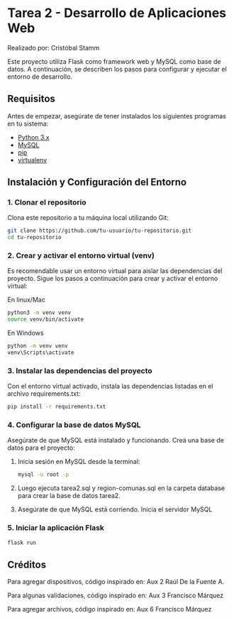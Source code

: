 # Tarea 2 - Desarrollo de Aplicaciones Web
Realizado por: Cristóbal Stamm

Este proyecto utiliza Flask como framework web y MySQL como base de datos. A continuación, se describen los pasos para configurar y ejecutar el entorno de desarrollo.

## Requisitos

Antes de empezar, asegúrate de tener instalados los siguientes programas en tu sistema:

- [Python 3.x](https://www.python.org/downloads/)
- [MySQL](https://dev.mysql.com/downloads/installer/)
- [pip](https://pip.pypa.io/en/stable/installation/)
- [virtualenv](https://virtualenv.pypa.io/en/latest/)

## Instalación y Configuración del Entorno

### 1. Clonar el repositorio

Clona este repositorio a tu máquina local utilizando Git:

```bash
git clone https://github.com/tu-usuario/tu-repositorio.git
cd tu-repositorio
```

### 2. Crear y activar el entorno virtual (venv)

Es recomendable usar un entorno virtual para aislar las dependencias del proyecto. Sigue los pasos a continuación para crear y activar el entorno virtual:

En linux/Mac

```bash
python3 -m venv venv
source venv/bin/activate
```

En Windows
```bash
python -m venv venv
venv\Scripts\activate
```

### 3. Instalar las dependencias del proyecto

Con el entorno virtual activado, instala las dependencias listadas en el archivo requirements.txt:

```bash
pip install -r requirements.txt
```

### 4. Configurar la base de datos MySQL

Asegúrate de que MySQL está instalado y funcionando. Crea una base de datos para el proyecto:

1. Inicia sesión en MySQL desde la terminal:

    ```bash
    mysql -u root -p
    ```

2. Luego ejecuta tarea2.sql y region-comunas.sql en la carpeta database para crear la base de datos tarea2.

3. Asegúrate de que MySQL está corriendo. Inicia el servidor MySQL

### 5. Iniciar la aplicación Flask

```bash
flask run
```

## Créditos

Para agregar dispositivos, código inspirado en:
    Aux 2  Raúl De la Fuente A.

Para algunas validaciones, código inspirado en:
	Aux 3 Francisco Márquez

Para agregar archivos, código inspirado en:
    Aux 6 Francisco Márquez